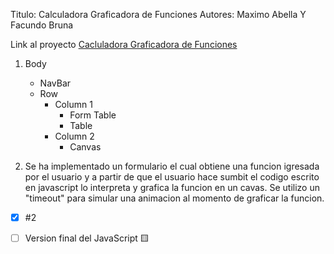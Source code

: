 Titulo: Calculadora Graficadora de Funciones
Autores: Maximo Abella Y Facundo Bruna

Link al proyecto [Cacluladora Graficadora de Funciones](https://ucc-labcompu2.github.io/proyecto2024-bruna-abella/)

1. Body
   - NavBar
   - Row
     - Column 1
       - Form Table
       - Table
     - Column 2
       - Canvas

2. Se ha implementado un formulario el cual obtiene una funcion igresada por el usuario y a partir de que el usuario hace sumbit el codigo escrito en javascript lo interpreta y grafica la funcion en un cavas. Se utilizo un "timeout" para simular una animacion al momento de graficar la funcion.


- [x] #2
- [ ] Version final del JavaScript 🟨
 
